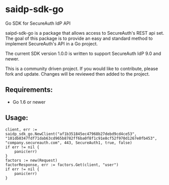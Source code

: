 # saidp-sdk-go

Go SDK for SecureAuth IdP API

saipd-sdk-go is a package that allows access to SecureAuth's REST api set. The goal of this package is to provide an easy and standard method to implement SecureAuth's API in a Go project.

The current SDK version 1.0.0 is written to support SecureAuth IdP 9.0 and newer.

This is a community driven project. If you would like to contribute, please fork and update. Changes will be reviewed then added to the project.

## Requirements:
* Go 1.6 or newer

## Usage:
~~~~
client, err := saidp_sdk_go.NewClient("af1b351845ec47968b27debd9cd4ce53", "101db0347fdf71dab63cd965b8782ff6ba0f8f1c91e8cf52f970d1267e0fb453", "company.secureauth.com", 443, SecureAuth1, true, false)
if err != nil {
    panic(err)
}
factors := new(Request)
factorResponse, err := factors.Get(client, "user")
if err != nil {
	panic(err)
}
~~~~
